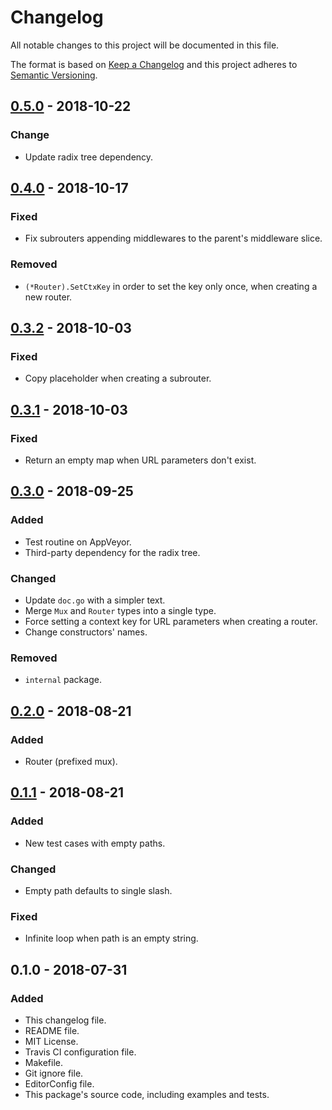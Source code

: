 # Changelog
All notable changes to this project will be documented in this file.

The format is based on [Keep a Changelog](http://keepachangelog.com/en/1.0.0/)
and this project adheres to [Semantic Versioning](http://semver.org/spec/v2.0.0.html).

## [0.5.0] - 2018-10-22
### Change
- Update radix tree dependency.

## [0.4.0] - 2018-10-17
### Fixed
- Fix subrouters appending middlewares to the parent's middleware slice.

### Removed
- `(*Router).SetCtxKey` in order to set the key only once, when creating a new router.

## [0.3.2] - 2018-10-03
### Fixed
- Copy placeholder when creating a subrouter.

## [0.3.1] - 2018-10-03
### Fixed
- Return an empty map when URL parameters don't exist.

## [0.3.0] - 2018-09-25
### Added
- Test routine on AppVeyor.
- Third-party dependency for the radix tree.

### Changed
- Update `doc.go` with a simpler text.
- Merge `Mux` and `Router` types into a single type.
- Force setting a context key for URL parameters when creating a router.
- Change constructors' names.

### Removed
- `internal` package.

## [0.2.0] - 2018-08-21
### Added
- Router (prefixed mux).

## [0.1.1] - 2018-08-21
### Added
- New test cases with empty paths.

### Changed
- Empty path defaults to single slash.

### Fixed
- Infinite loop when path is an empty string.

## 0.1.0 - 2018-07-31
### Added
- This changelog file.
- README file.
- MIT License.
- Travis CI configuration file.
- Makefile.
- Git ignore file.
- EditorConfig file.
- This package's source code, including examples and tests.

[0.5.0]: https://github.com/gbrlsnchs/mux/compare/v0.4.0...v0.5.0
[0.4.0]: https://github.com/gbrlsnchs/mux/compare/v0.3.2...v0.4.0
[0.3.2]: https://github.com/gbrlsnchs/mux/compare/v0.3.1...v0.3.2
[0.3.1]: https://github.com/gbrlsnchs/mux/compare/v0.3.0...v0.3.1
[0.3.0]: https://github.com/gbrlsnchs/mux/compare/v0.2.0...v0.3.0
[0.2.0]: https://github.com/gbrlsnchs/mux/compare/v0.1.1...v0.2.0
[0.1.1]: https://github.com/gbrlsnchs/mux/compare/v0.1.0...v0.1.1